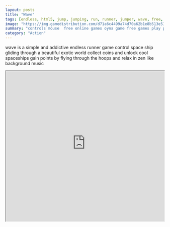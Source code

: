 ```yaml
---
layout: posts
title: "Wave"
tags: [endless, html5, jump, jumping, run, runner, jumper, wave, free, online, games, oyna, game, free, games, play, play, games]
image: "https://img.gamedistribution.com/d71a6c4499a74d70a62b1e8b513e519f-512x384.jpeg"
summary: "controls mouse  free online games oyna game free games play play games"
category: "Action"
---
```


wave is a simple and addictive endless runner game control space ship gliding through a beautiful exotic world collect coins and unlock cool spaceships gain points by flying through the hoops and relax in zen like background music

<iframe width="100%" height="480px;" src="https://html5.gamedistribution.com/d71a6c4499a74d70a62b1e8b513e519f/"></iframe>